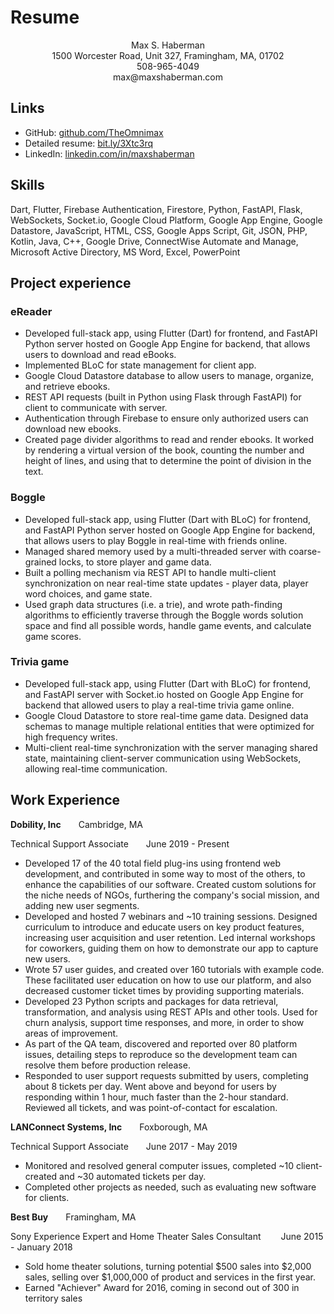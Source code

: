 # Resume

<p style="text-align:center">
  Max S. Haberman<br>
  1500 Worcester Road, Unit 327, Framingham, MA, 01702<br>
  508-965-4049<br>
  max@maxshaberman.com
</p>

## Links

* GitHub: [github.com/TheOmnimax](http://github.com/TheOmnimax)
* Detailed resume: [bit.ly/3Xtc3rq](http://bit.ly/3Xtc3rq)
* LinkedIn: [linkedin.com/in/maxshaberman](http://linkedin.com/in/maxshaberman)

## Skills

Dart, Flutter, Firebase Authentication, Firestore, Python, FastAPI, Flask, WebSockets, Socket.io, Google Cloud Platform, Google App Engine, Google Datastore, JavaScript, HTML, CSS, Google Apps Script, Git, JSON, PHP, Kotlin, Java, C++, Google Drive, ConnectWise Automate and Manage, Microsoft Active Directory, MS Word, Excel, PowerPoint

## Project experience

### eReader

* Developed full-stack app, using Flutter (Dart) for frontend, and FastAPI Python server hosted on Google App Engine for backend, that allows users to download and read eBooks.
* Implemented BLoC for state management for client app.
* Google Cloud Datastore database to allow users to manage, organize, and retrieve ebooks.
* REST API requests (built in Python using Flask through FastAPI) for client to communicate with server.
* Authentication through Firebase to ensure only authorized users can download new ebooks.
* Created page divider algorithms to read and render ebooks. It worked by rendering a virtual version of the book, counting the number and height of lines, and using that to determine the point of division in the text.

### Boggle

* Developed full-stack app, using Flutter (Dart with BLoC) for frontend, and FastAPI Python server hosted on Google App Engine for backend, that allows users to play Boggle in real-time with friends online.
* Managed shared memory used by a multi-threaded server with coarse-grained locks, to store player and game data.
* Built a polling mechanism via REST API to handle multi-client synchronization on near real-time state updates - player data, player word choices, and game state.
* Used graph data structures (i.e. a trie), and wrote path-finding algorithms to efficiently traverse through the Boggle words solution space and find all possible words, handle game events, and calculate game scores.

### Trivia game

* Developed full-stack app, using Flutter (Dart with BLoC) for frontend, and FastAPI server with Socket.io hosted on Google App Engine for backend that allowed users to play a real-time trivia game online.
* Google Cloud Datastore to store real-time game data. Designed data schemas to manage multiple relational entities that were optimized for high frequency writes.
* Multi-client real-time synchronization with the server managing shared state, maintaining client-server communication using WebSockets, allowing real-time communication.

## Work Experience

**Dobility, Inc**&ensp;&ensp;&ensp;&ensp;Cambridge, MA

Technical Support Associate&ensp;&ensp;&ensp;&ensp;June 2019 - Present

* Developed 17 of the 40 total field plug-ins using frontend web development, and contributed in some way to most of the others, to enhance the capabilities of our software. Created custom solutions for the niche needs of NGOs, furthering the company's social mission, and adding new user segments.
* Developed and hosted 7 webinars and ~10 training sessions. Designed curriculum to introduce and educate users on key product features, increasing user acquisition and user retention. Led internal workshops for coworkers, guiding them on how to demonstrate our app to capture new users.
* Wrote 57 user guides, and created over 160 tutorials with example code. These facilitated user education on how to use our platform, and also decreased customer ticket times by providing supporting materials. 
* Developed 23 Python scripts and packages for data retrieval, transformation, and analysis using REST APIs and other tools. Used for churn analysis, support time responses, and more, in order to show areas of improvement.
* As part of the QA team, discovered and reported over 80 platform issues, detailing steps to reproduce so the development team can resolve them before production release.
* Responded to user support requests submitted by users, completing about 8 tickets per day. Went above and beyond for users by responding within 1 hour, much faster than the 2-hour standard. Reviewed all tickets, and was point-of-contact for escalation.


**LANConnect Systems, Inc**&ensp;&ensp;&ensp;&ensp;Foxborough, MA

Technical Support Associate&ensp;&ensp;&ensp;&ensp;June 2017 - May 2019

* Monitored and resolved general computer issues, completed ~10 client-created and ~30 automated tickets per day.
* Completed other projects as needed, such as evaluating new software for clients.

**Best Buy**&ensp;&ensp;&ensp;&ensp;Framingham, MA

Sony Experience Expert and Home Theater Sales Consultant  &ensp;&ensp;&ensp;&ensp;June 2015 - January 2018

* Sold home theater solutions, turning potential $500 sales into $2,000 sales, selling over $1,000,000 of product and services in the first year.
* Earned "Achiever" Award for 2016, coming in second out of 300 in territory sales
